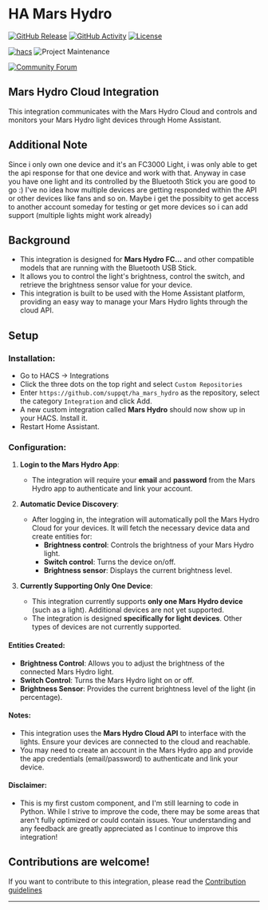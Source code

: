 # HA Mars Hydro

[![GitHub Release][releases-shield]][releases]
[![GitHub Activity][commits-shield]][commits]
[![License][license-shield]](LICENSE)

[![hacs][hacsbadge]][hacs]
![Project Maintenance][maintenance-shield]

[![Community Forum][forum-shield]][forum]

## Mars Hydro Cloud Integration
This integration communicates with the Mars Hydro Cloud and controls and monitors your Mars Hydro light devices through Home Assistant.

## Additional Note
Since i only own one device and it's an FC3000 Light, i was only able to get the api response for that one device and work with that.
Anyway in case you have one light and its controlled by the Bluetooth Stick you are good to go :)
I've no idea how multiple devices are getting responded within the API or other devices like fans and so on.
Maybe i get the possibity to get access to another account someday for testing or get more devices so i can add support (multiple lights might work already)

## Background
- This integration is designed for **Mars Hydro FC...** and other compatible models that are running with the Bluetooth USB Stick.
- It allows you to control the light's brightness, control the switch, and retrieve the brightness sensor value for your device.
- This integration is built to be used with the Home Assistant platform, providing an easy way to manage your Mars Hydro lights through the cloud API.

## Setup

### Installation:
* Go to HACS -> Integrations
* Click the three dots on the top right and select `Custom Repositories`
* Enter `https://github.com/suppqt/ha_mars_hydro` as the repository, select the category `Integration` and click Add.
* A new custom integration called **Mars Hydro** should now show up in your HACS. Install it.
* Restart Home Assistant.

### Configuration:
1. **Login to the Mars Hydro App**:
   * The integration will require your **email** and **password** from the Mars Hydro app to authenticate and link your account.
   
2. **Automatic Device Discovery**:
   * After logging in, the integration will automatically poll the Mars Hydro Cloud for your devices. It will fetch the necessary device data and create entities for:
     * **Brightness control**: Controls the brightness of your Mars Hydro light.
     * **Switch control**: Turns the device on/off.
     * **Brightness sensor**: Displays the current brightness level.

3. **Currently Supporting Only One Device**:
   * This integration currently supports **only one Mars Hydro device** (such as a light). Additional devices are not yet supported.
   * The integration is designed **specifically for light devices**. Other types of devices are not currently supported.

#### Entities Created:
- **Brightness Control**: Allows you to adjust the brightness of the connected Mars Hydro light.
- **Switch Control**: Turns the Mars Hydro light on or off.
- **Brightness Sensor**: Provides the current brightness level of the light (in percentage).

#### Notes:
- This integration uses the **Mars Hydro Cloud API** to interface with the lights. Ensure your devices are connected to the cloud and reachable.
- You may need to create an account in the Mars Hydro app and provide the app credentials (email/password) to authenticate and link your device.

#### Disclaimer:
- This is my first custom component, and I'm still learning to code in Python. While I strive to improve the code, there may be some areas that aren't fully optimized or could contain issues. Your understanding and any feedback are greatly appreciated as I continue to improve this integration!

## Contributions are welcome!

If you want to contribute to this integration, please read the [Contribution guidelines](CONTRIBUTING.md)

***

[hacs]: https://github.com/hacs/integration
[hacsbadge]: https://img.shields.io/badge/HACS-Custom-orange.svg?style=for-the-badge
[commits-shield]: https://img.shields.io/github/commit-activity/y/suppqt/ha_mars_hydro.svg?style=for-the-badge
[commits]: https://github.com/suppqt/ha_mars_hydro/commits/main
[forum-shield]: https://img.shields.io/badge/community-forum-brightgreen.svg?style=for-the-badge
[forum]: https://community.home-assistant.io/
[license-shield]: https://img.shields.io/github/license/suppqt/ha_mars_hydro.svg?style=for-the-badge
[maintenance-shield]: https://img.shields.io/badge/maintainer-%20%40suppqt-blue.svg?style=for-the-badge
[releases-shield]: https://img.shields.io/github/release/suppqt/ha_mars_hydro.svg?style=for-the-badge
[releases]: https://github.com/suppqt/ha_mars_hydro/releases
